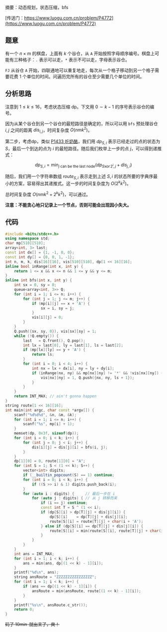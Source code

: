 摘要：动态规划，状态压缩，bfs

[传送门：https://www.luogu.com.cn/problem/P4772](https://www.luogu.com.cn/problem/P4772)

## 题意

有一个 $n \times m$ 的棋盘，上面有 $k$ 个谷仓，从 `A` 开始按照字母顺序编号。棋盘上可能有三种格子：`.` 表示可以走，`*` 表示不可以走，字母表示谷仓。

`FJ` 从谷仓 `A` 开始，四联通地可以重复地走，每次从一个格子移动到另一个格子需要花费 $1$ 个单位的时间。问遍历完所有的谷仓至少需要几个单位的时间。

## 分析思路

注意到 $1 \leq k \leq 16$，考虑状态压缩 dp。下文用 $0 \sim k - 1$ 的序号表示谷仓的编号。

因为从某个谷仓到另一个谷仓的最短路径是确定的，所以可以用 `bfs` 预处理谷仓 $i, j$ 之间的距离 $dis_{i, j}$，时间复杂度 $O(nmk^2)$。

第二步，考虑dp，类似 [P1433 吃奶酪](https://www.luogu.com.cn/problem/P1433)，我们用 $dp_{S, i}$ 表示已经走过的点的状态为 $S$，最后一个到达的点为 $i$ 的最短路径。随后我们枚举上一步的点 $j$，可以得到递推式：

$$ 
dp_{S, i} = \min_{j \text{ can be the last node}}(dp_{S \operatorname{xor} 2^i, j} + dis_{j, i}) 
$$

随后，我们用一个字符串数组 $route_{S,i}$ 表示走到上述 $S, i$ 的状态所要的字典序最小的方案，容易得出其递推式。这一步的时间复杂度为 $O(2^kk^2)$。

总时间复杂度 $O(nmk^2 + 2^kk^2)$，可以通过。

**注意：不能贪心地只记录上一个节点，否则可能会出现因小失大。**

## 代码

```cpp
#include <bits/stdc++.h>
using namespace std;
char mp[510][510];
array<int, 3> last;
const int dx[] = {1, -1, 0, 0};
const int dy[] = {0, 0, 1, -1};
int n, m, k, dis[16][16], vis[510][510], dp[1 << 16][16];
inline bool inRange(int x, int y) {
    return 1 <= x && x <= n && 1 <= y && y <= m;
}
inline int bfs(int x, int y) {
    int sx = 0, sy = 0;
    queue<array<int, 3>> Q;
    for (int i = 1; i <= n; i++) {
        for (int j = 1; j <= m; j++) {
            if (mp[i][j] == x + 'A') {
                sx = i, sy = j;
            }
            vis[i][j] = 0;
        }
    }
    Q.push({sx, sy, 0}), vis[sx][sy] = 1;
    while (!Q.empty()) {
        last   = Q.front(), Q.pop();
        int lx = last[0], ly = last[1], ls = last[2];
        if (mp[lx][ly] == y + 'A') {
            return ls;
        }
        for (int i = 0; i < 4; i++) {
            int nx = lx + dx[i], ny = ly + dy[i];
            if (inRange(nx, ny) && mp[nx][ny] != '*' && !vis[nx][ny]) {
                vis[nx][ny] = 1, Q.push({nx, ny, ls + 1});
            }
        }
    }
    return INT_MAX; // ain't gonna happen
}
string route[1 << 16][16];
int main(int argc, char const *argv[]) {
    scanf("%d%d%d", &n, &m, &k);
    for (int i = 1; i <= n; i++) {
        scanf("%s", mp[i] + 1);
    }
    memset(dp, 0x3f, sizeof(dp));
    for (int i = 0; i < k; i++) {
        for (int j = 0; j < i; j++) {
            dis[i][j] = dis[j][i] = bfs(i, j);
        }
    }
    dp[1][0] = 0, route[1][0] = "A";
    for (int S = 1; S < (1 << k); S++) {
        vector<int> digits;
        if (__builtin_popcount(S) == 1) continue;
        for (int i = 0; i < k; i++) {
            if ((S >> i) & 1) digits.push_back(i);
        }
        for (auto i : digits) {     // 最后一步在 i
            for (auto j : digits) { // 从 j 转移而来
                if (i == j) continue;
                const int T = S ^ (1 << i);
                if (dp[S][i] > dp[T][j] + dis[j][i]) {
                    dp[S][i]    = dp[T][j] + dis[j][i];
                    route[S][i] = route[T][j] + char(i + 'A');
                } else if (dp[S][i] == dp[T][j] + dis[j][i]) {
                    route[S][i] = min(route[S][i], route[T][j] + char(i + 'A'));
                }
            }
        }
    }
    int ans = INT_MAX;
    for (int i = 1; i < k; i++) {
        ans = min(ans, dp[(1 << k) - 1][i]);
    }
    printf("%d\n", ans);
    string ansRoute = "ZZZZZZZZZZZZZZZZ";
    for (int i = 1; i < k; i++) {
        if (ans == dp[(1 << k) - 1][i]) {
            ansRoute = min(ansRoute, route[(1 << k) - 1][i]);
        }
    }
    printf("%s\n", ansRoute.c_str());
    return 0;
}

```

~~码了 $10 \min$ 就出来了，爽！~~
